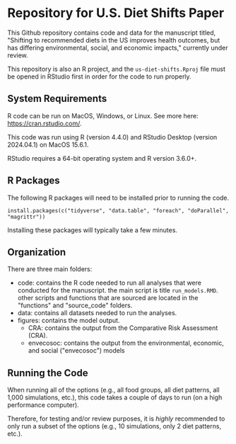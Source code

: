 # Repository for U.S. Diet Shifts Paper

This Github repository contains code and data for the manuscript titled, "Shifting to recommended diets in the US improves health outcomes, but has differing environmental, social, and economic impacts," currently under review.

This repository is also an R project, and the `us-diet-shifts.Rproj` file must be opened in RStudio first in order for the code to run properly.

## System Requirements

R code can be run on MacOS, Windows, or Linux. See more here: https://cran.rstudio.com/.

This code was run using R (version 4.4.0) and RStudio Desktop (version 2024.04.1) on MacOS 15.6.1. 

RStudio requires a 64-bit operating system and R version 3.6.0+.

## R Packages

The following R packages will need to be installed prior to running the code.

```
install.packages(c("tidyverse", "data.table", "foreach", "doParallel", "magrittr"))
```

Installing these packages will typically take a few minutes.

## Organization

There are three main folders:

- code: contains the R code needed to run all analyses that were conducted for the manuscript. the main script is title `run_models.RMD`. other scripts and functions that are sourced are located in the "functions" and "source_code" folders.
- data: contains all datasets needed to run the analyses. 
- figures: contains the model output.
  * CRA: contains the output from the Comparative Risk Assessment (CRA).
  * envecosoc: contains the output from the environmental, economic, and social ("envecosoc") models
  
## Running the Code

When running all of the options (e.g., all food groups, all diet patterns, all 1,000 simulations, etc.), this code takes a couple of days to run (on a high performance computer).

Therefore, for testing and/or review purposes, it is *highly* recommended to only run a subset of the options (e.g., 10 simulations, only 2 diet patterns, etc.).
